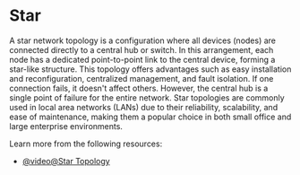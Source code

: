 # Star

A star network topology is a configuration where all devices (nodes) are connected directly to a central hub or switch. In this arrangement, each node has a dedicated point-to-point link to the central device, forming a star-like structure. This topology offers advantages such as easy installation and reconfiguration, centralized management, and fault isolation. If one connection fails, it doesn't affect others. However, the central hub is a single point of failure for the entire network. Star topologies are commonly used in local area networks (LANs) due to their reliability, scalability, and ease of maintenance, making them a popular choice in both small office and large enterprise environments.

Learn more from the following resources:

- [@video@Star Topology](https://www.youtube.com/watch?v=EQ3rW22-Py0)